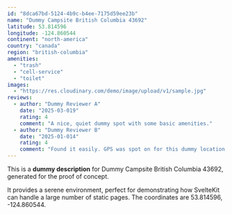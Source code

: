 ```yaml
---
id: "8dca67bd-5124-4b9c-b4ee-7175d59ee23b"
name: "Dummy Campsite British Columbia 43692"
latitude: 53.814596
longitude: -124.860544
continent: "north-america"
country: "canada"
region: "british-columbia"
amenities:
  - "trash"
  - "cell-service"
  - "toilet"
images:
  - "https://res.cloudinary.com/demo/image/upload/v1/sample.jpg"
reviews:
  - author: "Dummy Reviewer A"
    date: "2025-03-019"
    rating: 4
    comment: "A nice, quiet dummy spot with some basic amenities."
  - author: "Dummy Reviewer B"
    date: "2025-01-014"
    rating: 4
    comment: "Found it easily. GPS was spot on for this dummy location."
---
```


This is a **dummy description** for Dummy Campsite British Columbia 43692, generated for the proof of concept.

It provides a serene environment, perfect for demonstrating how SvelteKit can handle a large number of static pages. The coordinates are 53.814596, -124.860544.
